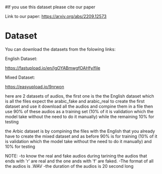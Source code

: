 #If you use this dataset please cite our paper 



Link to our paper:
https://arxiv.org/abs/2209.12573




# Dataset
You can download the datasets from the folowing links:

English Dataset:

https://fastupload.io/en/IgOYABmwgfOAHfy/file

Mixed Dataset:

https://easyupload.io/9nrwon


here are 2 datasets of audios, the first one is the the English dataset which is all the files expect the arabic_fake and arabic_real
to create the first dataset and use it download all the audios and compine them in a file then use 90% of these audios as a training set (10% of it is validation which the model take without the need to do it manually) while the remaining 10% for testing

the Arbic dataset is by compining the files with the English that you already have to create the mixed dataset and as before 90% is for training (10% of it is validation which the model take without the need to do it manually) and 10% for testing



NOTE:
-to know the real and fake audios during tarining the audios that ends with 'r' are real and the one ands with 'f' are faked.
-The format of all the audios is .WAV
-the duration of the audios is 20 second long
